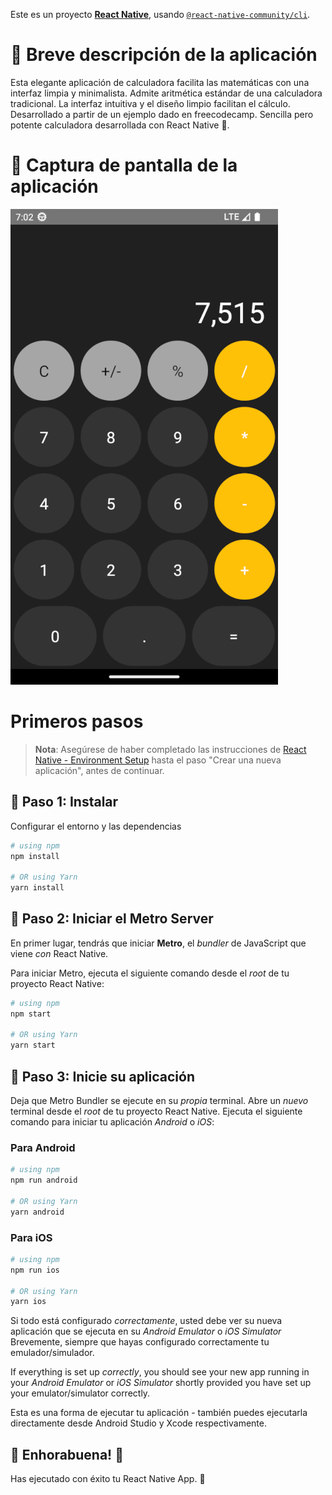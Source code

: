 Este es un proyecto [**React Native**](https://reactnative.dev), usando [`@react-native-community/cli`](https://github.com/react-native-community/cli).

# 📄 Breve descripción de la aplicación

Esta elegante aplicación de calculadora facilita las matemáticas con una interfaz limpia y minimalista.
Admite aritmética estándar de una calculadora tradicional. La interfaz intuitiva y el diseño limpio facilitan el cálculo.
Desarrollado a partir de un ejemplo dado en freecodecamp. Sencilla pero potente calculadora desarrollada con React Native 📱.

# 📱 Captura de pantalla de la aplicación

![Calculator app react native](./docs/Calculator_App_Mobile_React_Native.png)

# Primeros pasos

>**Nota**: Asegúrese de haber completado las instrucciones de [React Native - Environment Setup](https://reactnative.dev/docs/environment-setup) hasta el paso "Crear una nueva aplicación", antes de continuar.

## 🔵 Paso 1: Instalar

Configurar el entorno y las dependencias

```bash
# using npm
npm install

# OR using Yarn
yarn install
```

## 🔵 Paso 2: Iniciar el Metro Server

En primer lugar, tendrás que iniciar **Metro**, el _bundler_ de JavaScript que viene _con_ React Native.

Para iniciar Metro, ejecuta el siguiente comando desde el _root_ de tu proyecto React Native:

```bash
# using npm
npm start

# OR using Yarn
yarn start
```

## 🔵 Paso 3: Inicie su aplicaci&#243;n

Deja que Metro Bundler se ejecute en su _propia_ terminal. Abre un _nuevo_ terminal desde el _root_ de tu proyecto React Native. Ejecuta el siguiente comando para iniciar tu aplicación _Android_ o _iOS_:

### Para Android

```bash
# using npm
npm run android

# OR using Yarn
yarn android
```

### Para iOS

```bash
# using npm
npm run ios

# OR using Yarn
yarn ios
```

Si todo está configurado _correctamente_, usted debe ver su nueva aplicación que se ejecuta en su _Android Emulator_ o _iOS Simulator_ 
Brevemente, siempre que hayas configurado correctamente tu emulador/simulador.

If everything is set up _correctly_, you should see your new app running in your _Android Emulator_ or _iOS Simulator_ shortly provided you have set up your emulator/simulator correctly.

Esta es una forma de ejecutar tu aplicación - también puedes ejecutarla directamente desde Android Studio y Xcode respectivamente.

## 🚀 Enhorabuena! :tada:

Has ejecutado con éxito tu React Native App. :partying_face:
